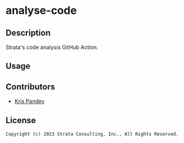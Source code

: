 # analyse-code

## Description

Strata's code analysis GitHub Action.

## Usage

## Contributors

- [Kris Pandey](https://github.com/kris-pandey)

## License

```text
Copyright (c) 2023 Strata Consulting, Inc., All Rights Reserved.
```

